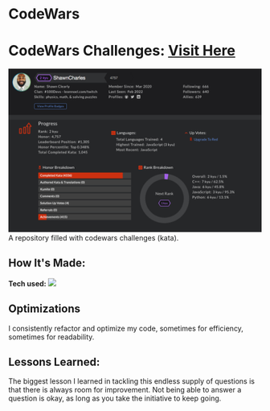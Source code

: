 # CodeWars
# CodeWars Challenges: <a target="_blank" href="https://www.codewars.com/users/CorePh" >Visit Here</a> 

![alt tag](https://github.com/CharlesCreativeContent/CodeWars/blob/master/Screen%20Shot%202022-02-10%20at%202.54.15%20AM.png)
A repository filled with codewars challenges (kata).

## How It's Made:

**Tech used:** <img src="https://img.shields.io/static/v1?label=|&message=JAVASCRIPT&color=3c7f5d&style=plastic&logo=javascript"/>

## Optimizations

I consistently refactor and optimize my code, sometimes for efficiency, sometimes for readability. 

## Lessons Learned:

The biggest lesson I learned in tackling this endless supply of questions is that there is always room for improvement. Not being able to answer a question is okay, as long as you take the initiative to keep going.